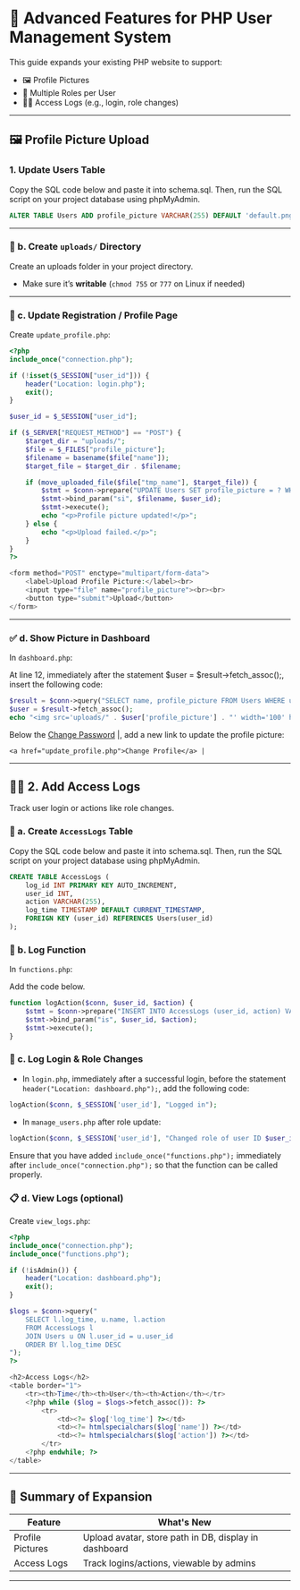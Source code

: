 # 🚀 Advanced Features for PHP User Management System

This guide expands your existing PHP website to support:

- 🖼️ Profile Pictures
- 👥 Multiple Roles per User
- 🕵️‍♂️ Access Logs (e.g., login, role changes)

---

## 🖼️ Profile Picture Upload

### 1. Update Users Table

Copy the SQL code below and paste it into schema.sql. Then, run the SQL script on your project database using phpMyAdmin.

```sql
ALTER TABLE Users ADD profile_picture VARCHAR(255) DEFAULT 'default.png';
```

---

### 📁 b. Create `uploads/` Directory

Create an uploads folder in your project directory.

- Make sure it’s **writable** (`chmod 755` or `777` on Linux if needed)

---

### 📝 c. Update Registration / Profile Page

Create `update_profile.php`:

```php
<?php
include_once("connection.php");

if (!isset($_SESSION["user_id"])) {
    header("Location: login.php");
    exit();
}

$user_id = $_SESSION["user_id"];

if ($_SERVER["REQUEST_METHOD"] == "POST") {
    $target_dir = "uploads/";
    $file = $_FILES["profile_picture"];
    $filename = basename($file["name"]);
    $target_file = $target_dir . $filename;

    if (move_uploaded_file($file["tmp_name"], $target_file)) {
        $stmt = $conn->prepare("UPDATE Users SET profile_picture = ? WHERE user_id = ?");
        $stmt->bind_param("si", $filename, $user_id);
        $stmt->execute();
        echo "<p>Profile picture updated!</p>";
    } else {
        echo "<p>Upload failed.</p>";
    }
}
?>

<form method="POST" enctype="multipart/form-data">
    <label>Upload Profile Picture:</label><br>
    <input type="file" name="profile_picture"><br><br>
    <button type="submit">Upload</button>
</form>
```

---

### ✅ d. Show Picture in Dashboard

In `dashboard.php`:

At line 12, immediately after the statement $user = $result->fetch_assoc();, insert the following code:

```php
$result = $conn->query("SELECT name, profile_picture FROM Users WHERE user_id = $user_id");
$user = $result->fetch_assoc();
echo "<img src='uploads/" . $user['profile_picture'] . "' width='100' height='100'><br>";
```

Below the <a href="changepassword.php">Change Password</a> |, add a new link to update the profile picture:

```
<a href="update_profile.php">Change Profile</a> |
```

---

## 🕵️‍♂️ 2. Add **Access Logs**

Track user login or actions like role changes.

### 📌 a. Create `AccessLogs` Table

Copy the SQL code below and paste it into schema.sql. Then, run the SQL script on your project database using phpMyAdmin.

```sql
CREATE TABLE AccessLogs (
    log_id INT PRIMARY KEY AUTO_INCREMENT,
    user_id INT,
    action VARCHAR(255),
    log_time TIMESTAMP DEFAULT CURRENT_TIMESTAMP,
    FOREIGN KEY (user_id) REFERENCES Users(user_id)
);
```

### 🧠 b. Log Function

In `functions.php`:

Add the code below.

```php
function logAction($conn, $user_id, $action) {
    $stmt = $conn->prepare("INSERT INTO AccessLogs (user_id, action) VALUES (?, ?)");
    $stmt->bind_param("is", $user_id, $action);
    $stmt->execute();
}
```

### 📝 c. Log Login & Role Changes

- In `login.php`, immediately after a successful login, before the statement `header("Location: dashboard.php");`, add the following code:

```php
logAction($conn, $_SESSION['user_id'], "Logged in");
```

- In `manage_users.php` after role update:

```php
logAction($conn, $_SESSION['user_id'], "Changed role of user ID $user_id to $new_role");
```

Ensure that you have added `include_once("functions.php");` immediately after `include_once("connection.php");`  so that the function can be called properly.

### 📋 d. View Logs (optional)

Create `view_logs.php`:

```php
<?php
include_once("connection.php");
include_once("functions.php");

if (!isAdmin()) {
    header("Location: dashboard.php");
    exit();
}

$logs = $conn->query("
    SELECT l.log_time, u.name, l.action 
    FROM AccessLogs l 
    JOIN Users u ON l.user_id = u.user_id 
    ORDER BY l.log_time DESC
");
?>

<h2>Access Logs</h2>
<table border="1">
    <tr><th>Time</th><th>User</th><th>Action</th></tr>
    <?php while ($log = $logs->fetch_assoc()): ?>
        <tr>
            <td><?= $log['log_time'] ?></td>
            <td><?= htmlspecialchars($log['name']) ?></td>
            <td><?= htmlspecialchars($log['action']) ?></td>
        </tr>
    <?php endwhile; ?>
</table>
```

---

## 🧩 Summary of Expansion

| Feature            | What's New                                                  |
|--------------------|-------------------------------------------------------------|
| Profile Pictures   | Upload avatar, store path in DB, display in dashboard       |
| Access Logs        | Track logins/actions, viewable by admins                    |

---
